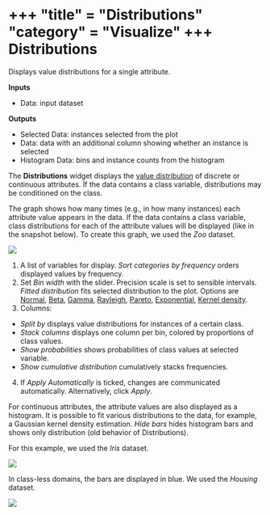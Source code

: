 +++
"title" = "Distributions"
"category" = "Visualize"
+++
Distributions
=============

Displays value distributions for a single attribute.

**Inputs**

- Data: input dataset

**Outputs**

- Selected Data: instances selected from the plot
- Data: data with an additional column showing whether an instance is selected
- Histogram Data: bins and instance counts from the histogram

The **Distributions** widget displays the [value distribution](https://en.wikipedia.org/wiki/Frequency_distribution) of discrete or continuous attributes. If the data contains a class variable, distributions may be conditioned on the class.

The graph shows how many times (e.g., in how many instances) each attribute value appears in the data. If the data contains a class variable, class distributions for each of the attribute values will be displayed (like in the snapshot below). To create this graph, we used the *Zoo* dataset.

![](../images/Distributions-Discrete.png)

1. A list of variables for display. *Sort categories by frequency* orders displayed values by frequency.
2. Set *Bin width* with the slider. Precision scale is set to sensible intervals. *Fitted distribution* fits selected distribution to the plot. Options are [Normal](https://en.wikipedia.org/wiki/Normal_distribution), [Beta](https://en.wikipedia.org/wiki/Beta_distribution), [Gamma](https://en.wikipedia.org/wiki/Gamma_distribution), [Rayleigh](https://en.wikipedia.org/wiki/Rayleigh_distribution), [Pareto](https://en.wikipedia.org/wiki/Pareto_distribution), [Exponential](https://en.wikipedia.org/wiki/Exponential_distribution), [Kernel density](https://en.wikipedia.org/wiki/Kernel_density_estimation).
3. Columns:

- *Split by* displays value distributions for instances of a certain class.
- *Stack columns* displays one column per bin, colored by proportions of class values.
- *Show probabilities* shows probabilities of class values at selected variable.
- *Show cumulative distribution* cumulatively stacks frequencies.

4. If *Apply Automatically* is ticked, changes are communicated automatically. Alternatively, click *Apply*.

For continuous attributes, the attribute values are also displayed as a histogram. It is possible to fit various distributions to the data, for example, a Gaussian kernel density estimation. *Hide bars* hides histogram bars and shows only distribution (old behavior of Distributions).

For this example, we used the *Iris* dataset.

![](../images/Distributions-Continuous.png)

In class-less domains, the bars are displayed in blue. We used the *Housing* dataset.

![](../images/Distributions-NoClass.png)